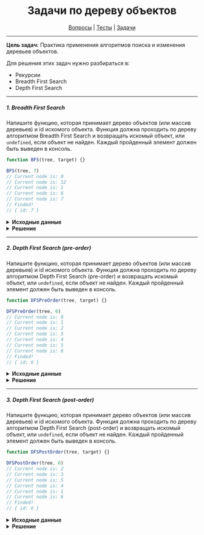 <div align="center">

# Задачи по дереву объектов

[Вопросы](https://github.com/dollaween/javascript-questions)
|
[Тесты](https://github.com/dollaween/javascript-tests)
|
[Задачи](https://github.com/dollaween/javascript-tasks)

</div>

---

**Цель задач:** Практика применения алгоритмов поиска и изменения деревьев объектов.

Для решения этих задач нужно разбираться в:
* Рекурсии
* Breadth First Search
* Depth First Search

---

##### 1. Breadth First Search
Напишите функцию, которая принимает дерево объектов (или массив деревьев) и id искомого объекта. Функция должна проходить по дереву алгоритмом Breadth First Search и возвращать искомый объект, или `undefined`, если объект не найден. Каждый пройденный элемент должен быть выведен в консоль.

```javascript
function BFS(tree, target) {}

BFS(tree, 7)
// Current node is: 0
// Current node is: 12
// Current node is: 1
// Current node is: 6
// Current node is: 7
// Finded!
// { id: 7 }
```

<details><summary><b>Исходные данные</b></summary>
<p>

```javascript
const tree = [{
  id: 0,
  children: [
    {
      id: 1,
      children: [
        { id: 2 },
        { id: 3 },
        {
          id: 4,
          children: [
            { id: 5 }
          ]
        }
      ]
    },
    { id: 6 },
    { id: 7 },
    {
      id: 8,
      children: [
        { id: 9 },
        { id: 10 },
        { id: 11 }
      ]
    }
  ]
}, {
  id: 12
}]
```

</p>
</details>

<details><summary><b>Решение</b></summary>
<p>

```javascript
function BFS(tree, target) {
  let queue = []

  Array.isArray(tree)
    ? tree.forEach((child) => queue.push(child))
    : queue.push(tree)

  while(queue.length > 0) {
    let currentNode = queue[0]
    console.log('Current node is: ' + currentNode.id)

    if (currentNode.id === target) {
      console.log('Finded!')
      return currentNode
    }

    if (currentNode.children) {
      currentNode.children.forEach((child) => {
        queue.push(child)
      })
    }

    queue.shift()
  }

  console.log('Not found')
  return
}
```

</p>
</details>

---

##### 2. Depth First Search (pre-order)
Напишите функцию, которая принимает дерево объектов (или массив деревьев) и id искомого объекта. Функция должна проходить по дереву алгоритмом Depth First Search (pre-order) и возвращать искомый объект, или `undefined`, если объект не найден. Каждый пройденный элемент должен быть выведен в консоль.

```javascript
function DFSPreOrder(tree, target) {}

DFSPreOrder(tree, 6)
// Current node is: 0
// Current node is: 1
// Current node is: 2
// Current node is: 3
// Current node is: 4
// Current node is: 5
// Current node is: 6
// Finded!
// { id: 6 }
```

<details><summary><b>Исходные данные</b></summary>
<p>

```javascript
const tree = [{
  id: 0,
  children: [
    {
      id: 1,
      children: [
        { id: 2 },
        { id: 3 },
        {
          id: 4,
          children: [
            { id: 5 }
          ]
        }
      ]
    },
    { id: 6 },
    { id: 7 },
    {
      id: 8,
      children: [
        { id: 9 },
        { id: 10 },
        { id: 11 }
      ]
    }
  ]
}, {
  id: 12
}]
```

</p>
</details>

<details><summary><b>Решение</b></summary>
<p>

```javascript
function DFSPreOrder(tree, target) {
  let result

  function traversal(node) {
    console.log('Current node is: ' + node.id)

    if (node.id === target) {
      console.log('Finded!')
      return result = node
    }

    if (node.children) {
      for (let i = 0; i < node.children.length; i++) {
        if (result) break;
        traversal(node.children[i])
      }
    }
  }

  if (Array.isArray(tree)) {
    for (let i = 0; i < tree.length; i++) {
      if (result) break
      traversal(tree[i])
    }
  } else {
    traversal(tree)
  }

  return result
}
```

</p>
</details>

---

##### 3. Depth First Search (post-order)
Напишите функцию, которая принимает дерево объектов (или массив деревьев) и id искомого объекта. Функция должна проходить по дереву алгоритмом Depth First Search (post-order) и возвращать искомый объект, или `undefined`, если объект не найден. Каждый пройденный элемент должен быть выведен в консоль.

```javascript
function DFSPostOrder(tree, target) {}

DFSPostOrder(tree, 6)
// Current node is: 2
// Current node is: 3
// Current node is: 5
// Current node is: 4
// Current node is: 1
// Current node is: 6
// Finded!
// { id: 6 }
```

<details><summary><b>Исходные данные</b></summary>
<p>

```javascript
const tree = [{
  id: 0,
  children: [
    {
      id: 1,
      children: [
        { id: 2 },
        { id: 3 },
        {
          id: 4,
          children: [
            { id: 5 }
          ]
        }
      ]
    },
    { id: 6 },
    { id: 7 },
    {
      id: 8,
      children: [
        { id: 9 },
        { id: 10 },
        { id: 11 }
      ]
    }
  ]
}, {
  id: 12
}]
```

</p>
</details>

<details><summary><b>Решение</b></summary>
<p>

```javascript
function DFSPostOrder(tree, target) {
  let result

  function traversal(node) {
    if (node.children) {
      for (let i = 0; i < node.children.length; i++) {
        if (result) break;
        traversal(node.children[i])
      }
    }

    if (!result) {
      console.log('Current node is: ' + node.id)
    }

    if (node.id === target) {
      console.log('Finded!')
      return result = node
    }
  }

  if (Array.isArray(tree)) {
    for (let i = 0; i < tree.length; i++) {
      if (result) break
      traversal(tree[i])
    }
  } else {
    traversal(tree)
  }

  return result
}
```

</p>
</details>
